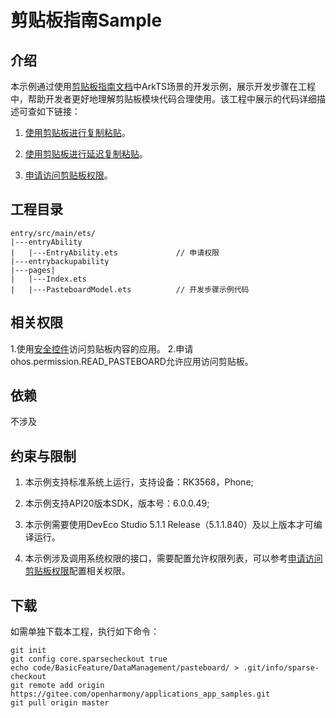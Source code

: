 #  剪贴板指南Sample 

## 介绍

 本示例通过使用[剪贴板指南文档](https://gitcode.com/openharmony/docs/tree/master/zh-cn/application-dev/basic-services/pasteboard)中ArkTS场景的开发示例，展示开发步骤在工程中，帮助开发者更好地理解剪贴板模块代码合理使用。该工程中展示的代码详细描述可查如下链接：

1. [使用剪贴板进行复制粘贴](https://gitcode.com/openharmony/docs/blob/master/zh-cn/application-dev/basic-services/pasteboard/use_pasteboard_to_copy_and_paste.md)。

2. [使用剪贴板进行延迟复制粘贴](https://gitcode.com/openharmony/docs/blob/master/zh-cn/application-dev/basic-services/pasteboard/pasteboard-time-lapse-copy-and-paste.md)。

3. [申请访问剪贴板权限](https://gitcode.com/openharmony/docs/blob/master/zh-cn/application-dev/basic-services/pasteboard/get-pastedata-permission-guidelines.md)。

## 工程目录

```
entry/src/main/ets/
|---entryAbility
|   |---EntryAbility.ets             // 申请权限
|---entrybackupability
|---pages|
|   |---Index.ets
|   |---PasteboardModel.ets          // 开发步骤示例代码
```

## 相关权限

1.使用[安全控件](https://gitcode.com/openharmony/docs/blob/master/zh-cn/application-dev/security/AccessToken/pastebutton.md)访问剪贴板内容的应用。
2.申请ohos.permission.READ_PASTEBOARD允许应用访问剪贴板。

## 依赖

不涉及

## 约束与限制

1. 本示例支持标准系统上运行，支持设备：RK3568，Phone;

2. 本示例支持API20版本SDK，版本号：6.0.0.49;

3. 本示例需要使用DevEco Studio 5.1.1 Release（5.1.1.840）及以上版本才可编译运行。

4. 本示例涉及调用系统权限的接口，需要配置允许权限列表，可以参考[申请访问剪贴板权限](https://gitcode.com/openharmony/docs/blob/master/zh-cn/application-dev/basic-services/pasteboard/get-pastedata-permission-guidelines.md)配置相关权限。

## 下载

如需单独下载本工程，执行如下命令：

    git init
    git config core.sparsecheckout true
    echo code/BasicFeature/DataManagement/pasteboard/ > .git/info/sparse-checkout
    git remote add origin https://gitee.com/openharmony/applications_app_samples.git
    git pull origin master
